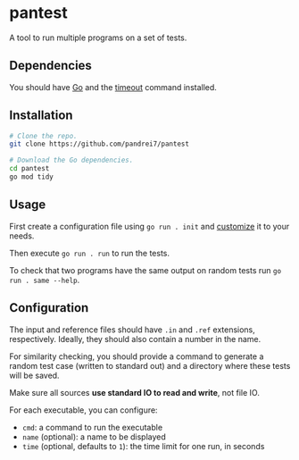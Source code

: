 # pantest

A tool to run multiple programs on a set of tests.

## Dependencies

You should have [Go](https://go.dev/dl/) and the [timeout](http://www.gnu.org/software/coreutils/manual/html_node/timeout-invocation.html#timeout-invocation) command installed.

## Installation

```bash
# Clone the repo.
git clone https://github.com/pandrei7/pantest

# Download the Go dependencies.
cd pantest
go mod tidy
```

## Usage

First create a configuration file using `go run . init` and
[customize](#configuration) it to your needs.

Then execute `go run . run` to run the tests.

To check that two programs have the same output on random tests run
`go run . same --help`.

## Configuration

The input and reference files should have `.in` and `.ref` extensions,
respectively. Ideally, they should also contain a number in the name.

For similarity checking, you should provide a command to generate a random test
case (written to standard out) and a directory where these tests will be saved.

Make sure all sources **use standard IO to read and write**, not file IO.

For each executable, you can configure:

- `cmd`: a command to run the executable
- `name` (optional): a name to be displayed
- `time` (optional, defaults to `1`): the time limit for one run, in seconds
